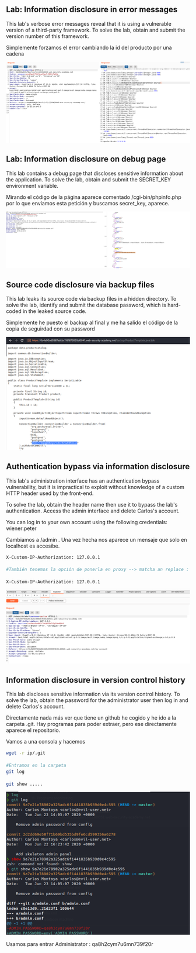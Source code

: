 ## Lab: Information disclosure in error messages

This lab's verbose error messages reveal that it is using a vulnerable version of a third-party framework. To solve the lab, obtain and submit the version number of this framework.

Simplemente forzamos el error cambiando la id del producto por una cadena

![](assets/2022-07-05-11-40-04.png)

## Lab: Information disclosure on debug page

This lab contains a debug page that discloses sensitive information about the application. To solve the lab, obtain and submit the SECRET_KEY environment variable.

Mirando el código de la página aparece comentado  /cgi-bin/phpinfo.php por lo que enviamos esta petición y buscamos secret_key, aparece.

![](assets/2022-07-05-11-52-54.png)

## Source code disclosure via backup files

This lab leaks its source code via backup files in a hidden directory. To solve the lab, identify and submit the database password, which is hard-coded in the leaked source code.

Simplemente he puesto el backup al final y me ha salido el código de la copia de seguirdad con su password

![](assets/2022-07-05-12-02-09.png)

## Authentication bypass via information disclosure

This lab's administration interface has an authentication bypass vulnerability, but it is impractical to exploit without knowledge of a custom HTTP header used by the front-end.

To solve the lab, obtain the header name then use it to bypass the lab's authentication. Access the admin interface and delete Carlos's account.

You can log in to your own account using the following credentials: wiener:peter


Cambiamos a /admin . Una vez hecha nos aparece un mensaje que solo en localhost es accesibe.

```bash
X-Custom-IP-Authorization: 127.0.0.1

#También tenemos la opción de ponerla en proxy --> matcha an replace : match vacío y replace 

X-Custom-IP-Authorization: 127.0.0.1
```

![](assets/2022-07-05-12-26-04.png)

## Information disclosure in version control history

This lab discloses sensitive information via its version control history. To solve the lab, obtain the password for the administrator user then log in and delete Carlos's account.

Directamente nada más ver que tiene un github he cogido y he ido a la carpeta .git. Hay programas para poder extraer, pero ese directamente aparece el repositorio.

Vamos a una consola y hacemos 

```bash
wget -r ip/.git

#Entramos en la carpeta 
git log

git show ..... 
```

![](assets/2022-07-05-12-36-44.png)


Usamos para entrar Administrator : qa8h2cym7u6mn739f20r